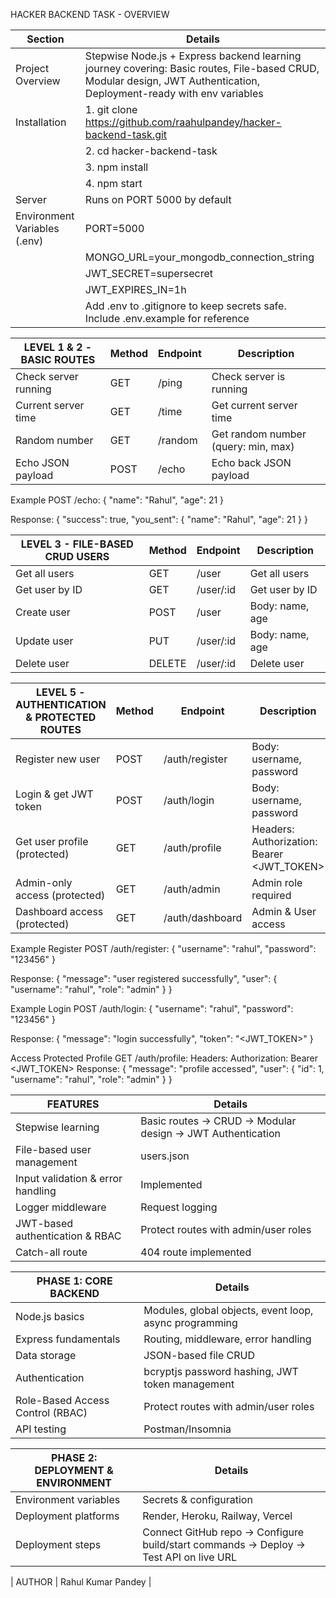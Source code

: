   HACKER BACKEND TASK - OVERVIEW

| Section                        | Details                                                                                                   |
|--------------------------------|-----------------------------------------------------------------------------------------------------------|
| Project Overview                | Stepwise Node.js + Express backend learning journey covering: Basic routes, File-based CRUD, Modular design, JWT Authentication, Deployment-ready with env variables |
| Installation                    | 1. git clone https://github.com/raahulpandey/hacker-backend-task.git                                      |
|                                | 2. cd hacker-backend-task                                                                                 |
|                                | 3. npm install                                                                                             |
|                                | 4. npm start                                                                                               |
| Server                          | Runs on PORT 5000 by default                                                                              |
| Environment Variables (.env)    | PORT=5000                                                                                                 |
|                                | MONGO_URL=your_mongodb_connection_string                                                                 |
|                                | JWT_SECRET=supersecret                                                                                    |
|                                | JWT_EXPIRES_IN=1h                                                                                         |
|                                | Add .env to .gitignore to keep secrets safe. Include .env.example for reference                           |

| LEVEL 1 & 2 - BASIC ROUTES      | Method | Endpoint | Description                               |
|--------------------------------|--------|----------|-------------------------------------------|
| Check server running            | GET    | /ping    | Check server is running                    |
| Current server time             | GET    | /time    | Get current server time                    |
| Random number                   | GET    | /random  | Get random number (query: min, max)       |
| Echo JSON payload               | POST   | /echo    | Echo back JSON payload                     |

Example POST /echo:
{
  "name": "Rahul",
  "age": 21
}

Response:
{
  "success": true,
  "you_sent": { "name": "Rahul", "age": 21 }
}

| LEVEL 3 - FILE-BASED CRUD USERS | Method | Endpoint    | Description               |
|--------------------------------|--------|------------|---------------------------|
| Get all users                  | GET    | /user      | Get all users             |
| Get user by ID                 | GET    | /user/:id  | Get user by ID            |
| Create user                    | POST   | /user      | Body: name, age           |
| Update user                    | PUT    | /user/:id  | Body: name, age           |
| Delete user                    | DELETE | /user/:id  | Delete user               |

| LEVEL 5 - AUTHENTICATION & PROTECTED ROUTES | Method | Endpoint        | Description                     |
|--------------------------------------------|--------|----------------|---------------------------------|
| Register new user                          | POST   | /auth/register | Body: username, password        |
| Login & get JWT token                       | POST   | /auth/login    | Body: username, password        |
| Get user profile (protected)               | GET    | /auth/profile  | Headers: Authorization: Bearer <JWT_TOKEN> |
| Admin-only access (protected)              | GET    | /auth/admin    | Admin role required             |
| Dashboard access (protected)               | GET    | /auth/dashboard| Admin & User access             |

Example Register POST /auth/register:
{
  "username": "rahul",
  "password": "123456"
}

Response:
{
  "message": "user registered successfully",
  "user": { "username": "rahul", "role": "admin" }
}

Example Login POST /auth/login:
{
  "username": "rahul",
  "password": "123456"
}

Response:
{
  "message": "login successfully",
  "token": "<JWT_TOKEN>"
}

Access Protected Profile GET /auth/profile:
Headers: Authorization: Bearer <JWT_TOKEN>
Response:
{
  "message": "profile accessed",
  "user": { "id": 1, "username": "rahul", "role": "admin" }
}

| FEATURES                                   | Details                                                                                             |
|-------------------------------------------|-----------------------------------------------------------------------------------------------------|
| Stepwise learning                          | Basic routes → CRUD → Modular design → JWT Authentication                                           |
| File-based user management                 | users.json                                                                                          |
| Input validation & error handling          | Implemented                                                                                         |
| Logger middleware                          | Request logging                                                                                      |
| JWT-based authentication & RBAC            | Protect routes with admin/user roles                                                                |
| Catch-all route                            | 404 route implemented                                                                                |

| PHASE 1: CORE BACKEND                     | Details                                                                                             |
|-------------------------------------------|-----------------------------------------------------------------------------------------------------|
| Node.js basics                             | Modules, global objects, event loop, async programming                                             |
| Express fundamentals                        | Routing, middleware, error handling                                                                |
| Data storage                               | JSON-based file CRUD                                                                                |
| Authentication                             | bcryptjs password hashing, JWT token management                                                    |
| Role-Based Access Control (RBAC)           | Protect routes with admin/user roles                                                               |
| API testing                                | Postman/Insomnia                                                                                    |

| PHASE 2: DEPLOYMENT & ENVIRONMENT          | Details                                                                                             |
|-------------------------------------------|-----------------------------------------------------------------------------------------------------|
| Environment variables                      | Secrets & configuration                                                                            |
| Deployment platforms                        | Render, Heroku, Railway, Vercel                                                                    |
| Deployment steps                           | Connect GitHub repo → Configure build/start commands → Deploy → Test API on live URL               |

| AUTHOR                                     | Rahul Kumar Pandey                                                                                       |
